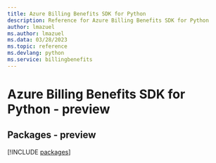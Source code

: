 ```yaml
---
title: Azure Billing Benefits SDK for Python
description: Reference for Azure Billing Benefits SDK for Python
author: lmazuel
ms.author: lmazuel
ms.data: 03/28/2023
ms.topic: reference
ms.devlang: python
ms.service: billingbenefits
---
```

# Azure Billing Benefits SDK for Python - preview
## Packages - preview
[!INCLUDE [packages](billing-benefits-index.md)]